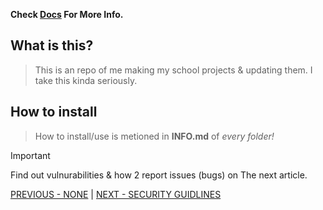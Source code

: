 **Check [Docs](https://school.fuckyou.gq/) For More Info.**
## What is this?

>This is an repo of me making my school projects & updating them.
I take this kinda seriously.

## How to install

>How to install/use is metioned in **INFO.md** of *every folder!*

> [!IMPORTANT]
> Find out vulnurabilities & how 2 report issues (bugs) on The next article.

[PREVIOUS - NONE](/) | [NEXT - SECURITY GUIDLINES](/SECURITY.md)